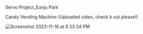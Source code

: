 Servo Project_Eunju Park

Candy Vending Machine
(Uploaded video, check it out please!)

![Screenshot 2023-11-16 at 8 23 24 PM](https://github.com/epark26/IXD-256-AIP/assets/146476062/7961d3e2-12ec-431a-8d33-20a63016c058)

